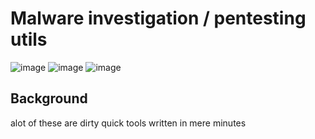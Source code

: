 # Malware investigation / pentesting utils
![image](https://github.com/user-attachments/assets/5e98898b-3ffd-4282-947b-8db9e2f707a4)
![image](https://github.com/user-attachments/assets/0bb02896-7cb6-48ec-8730-22b70eb4cdb9)
![image](https://github.com/user-attachments/assets/1e95c8b2-c407-476e-adf1-e45b64643362)

## Background 
alot of these are dirty quick tools written in mere minutes 
